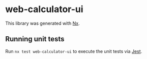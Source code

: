 # web-calculator-ui

This library was generated with [Nx](https://nx.dev).

## Running unit tests

Run `nx test web-calculator-ui` to execute the unit tests via [Jest](https://jestjs.io).
